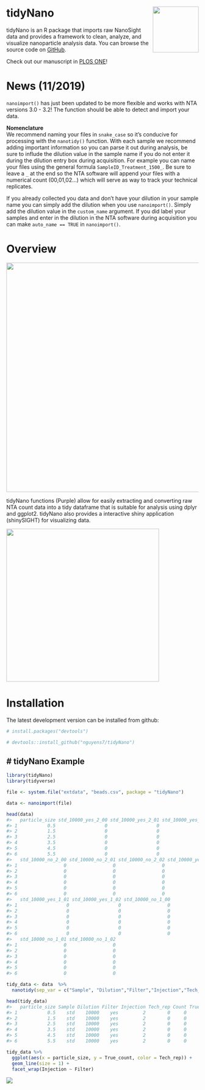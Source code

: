 
<!-- README.md is generated from README.Rmd. Please edit that file -->

# tidyNano <img src="https://raw.githubusercontent.com/nguyens7/tidyNano/master/man/figures/tidyNano.png" align="right" alt="" width="120" />

tidyNano is an R package that imports raw NanoSight data and provides a
framework to clean, analyze, and visualize nanoparticle analysis data.
You can browse the source code on
[GitHub](https://github.com/nguyens7/tidyNano).

Check out our manuscript in [PLOS
ONE](https://journals.plos.org/plosone/article?id=10.1371/journal.pone.0218270)\!

# News (11/2019)

`nanoimport()` has just been updated to be more flexible and works with
NTA versions 3.0 - 3.2\! The function should be able to detect and
import your data.

**Nomenclature**  
We recommend naming your files in `snake_case` so it’s conducive for
processing with the `nanotidy()` function. With each sample we recommend
adding important information so you can parse it out during analysis, be
sure to influde the dilution value in the sample name if you do not
enter it during the dilution entry box during acquisition. For example
you can name your files using the general formula
`SampleID_Treatment_1500_`. Be sure to leave a `_` at the end so the NTA
software will append your files with a numerical count (00,01,02…) which
will serve as way to track your technical replicates.

If you already collected you data and don’t have your dilution in your
sample name you can simply add the dilution when you use `nanoimport()`.
Simply add the dilution value in the `custom_name` argument. If you did
label your samples and enter in the dilution in the NTA software during
acquisition you can make `auto_name == TRUE` in
`nanoimport()`.

# Overview

<img src="https://raw.githubusercontent.com/nguyens7/tidyNano/master/man/figures/tidyNano_Schema.png" align="center" width = "600"/>

tidyNano functions (Purple) allow for easily extracting and converting
raw NTA count data into a tidy dataframe that is suitable for analysis
using dplyr and ggplot2. tidyNano also provides a interactive shiny
application (shinySIGHT) for visualizing
data.

<img src="https://raw.githubusercontent.com/nguyens7/tidyNano/master/man/figures/tidyNano_workflow.png" align="center" width = "400"/>

# Installation

The latest development version can be installed from github:

``` r
# install.packages("devtools")

# devtools::install_github("nguyens7/tidyNano")
```

## \# tidyNano Example

``` r
library(tidyNano)
library(tidyverse)

file <- system.file("extdata", "beads.csv", package = "tidyNano")

data <- nanoimport(file)  

head(data)
#>   particle_size std_10000_yes_2_00 std_10000_yes_2_01 std_10000_yes_2_02
#> 1           0.5                  0                  0                  0
#> 2           1.5                  0                  0                  0
#> 3           2.5                  0                  0                  0
#> 4           3.5                  0                  0                  0
#> 5           4.5                  0                  0                  0
#> 6           5.5                  0                  0                  0
#>   std_10000_no_2_00 std_10000_no_2_01 std_10000_no_2_02 std_10000_yes_1_00
#> 1                 0                 0                 0                  0
#> 2                 0                 0                 0                  0
#> 3                 0                 0                 0                  0
#> 4                 0                 0                 0                  0
#> 5                 0                 0                 0                  0
#> 6                 0                 0                 0                  0
#>   std_10000_yes_1_01 std_10000_yes_1_02 std_10000_no_1_00
#> 1                  0                  0                 0
#> 2                  0                  0                 0
#> 3                  0                  0                 0
#> 4                  0                  0                 0
#> 5                  0                  0                 0
#> 6                  0                  0                 0
#>   std_10000_no_1_01 std_10000_no_1_02
#> 1                 0                 0
#> 2                 0                 0
#> 3                 0                 0
#> 4                 0                 0
#> 5                 0                 0
#> 6                 0                 0
```

``` r
tidy_data <- data  %>% 
  nanotidy(sep_var = c("Sample", "Dilution","Filter","Injection","Tech_rep"))

head(tidy_data)
#>   particle_size Sample Dilution Filter Injection Tech_rep Count True_count
#> 1           0.5    std    10000    yes         2        0     0          0
#> 2           1.5    std    10000    yes         2        0     0          0
#> 3           2.5    std    10000    yes         2        0     0          0
#> 4           3.5    std    10000    yes         2        0     0          0
#> 5           4.5    std    10000    yes         2        0     0          0
#> 6           5.5    std    10000    yes         2        0     0          0
```

``` r
tidy_data %>% 
  ggplot(aes(x = particle_size, y = True_count, color = Tech_rep)) +
  geom_line(size = 1) +
  facet_wrap(Injection ~ Filter)
```

![](https://raw.githubusercontent.com/nguyens7/tidyNano/master/man/figures/unnamed-chunk-5-1.png)
